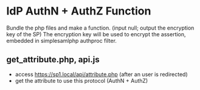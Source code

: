 # IdP AuthN + AuthZ Function
Bundle the php files and make a function. (input null; output the encryption key of the SP)
The encryption key will be used to encrypt the assertion, embedded in simplesamlphp authproc filter.

## get_attribute.php, api.js
- access https://sp1.local/api/attribute.php (after an user is redirected)
- get the attribute to use this protocol (AuthN + AuthZ)